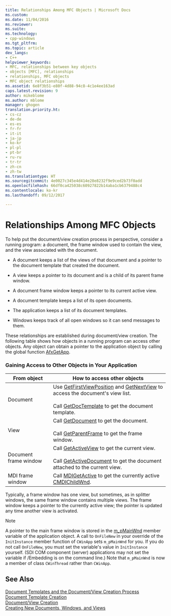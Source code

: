 ```yaml
---
title: Relationships Among MFC Objects | Microsoft Docs
ms.custom: 
ms.date: 11/04/2016
ms.reviewer: 
ms.suite: 
ms.technology:
- cpp-windows
ms.tgt_pltfrm: 
ms.topic: article
dev_langs:
- C++
helpviewer_keywords:
- MFC, relationships between key objects
- objects [MFC], relationships
- relationships, MFC objects
- MFC object relationships
ms.assetid: 6e8f3b51-e80f-4d88-94c8-4c1e4ee163ad
caps.latest.revision: 9
author: mikeblome
ms.author: mblome
manager: ghogen
translation.priority.ht:
- cs-cz
- de-de
- es-es
- fr-fr
- it-it
- ja-jp
- ko-kr
- pl-pl
- pt-br
- ru-ru
- tr-tr
- zh-cn
- zh-tw
ms.translationtype: HT
ms.sourcegitcommit: 4e0027c345e4d414e28e8232f9e9ced2b73f0add
ms.openlocfilehash: 66df0ca425038c60927822b14aba1cb6379488c4
ms.contentlocale: ko-kr
ms.lasthandoff: 09/12/2017

---
```

# <a name="relationships-among-mfc-objects"></a>Relationships Among MFC Objects
To help put the document/view creation process in perspective, consider a running program: a document, the frame window used to contain the view, and the view associated with the document.  
  
-   A document keeps a list of the views of that document and a pointer to the document template that created the document.  
  
-   A view keeps a pointer to its document and is a child of its parent frame window.  
  
-   A document frame window keeps a pointer to its current active view.  
  
-   A document template keeps a list of its open documents.  
  
-   The application keeps a list of its document templates.  
  
-   Windows keeps track of all open windows so it can send messages to them.  
  
 These relationships are established during document/view creation. The following table shows how objects in a running program can access other objects. Any object can obtain a pointer to the application object by calling the global function [AfxGetApp](../mfc/reference/application-information-and-management.md#afxgetapp).  
  
### <a name="gaining-access-to-other-objects-in-your-application"></a>Gaining Access to Other Objects in Your Application  
  
|From object|How to access other objects|  
|-----------------|---------------------------------|  
|Document|Use [GetFirstViewPosition](../mfc/reference/cdocument-class.md#getfirstviewposition) and [GetNextView](../mfc/reference/cdocument-class.md#getnextview) to access the document's view list.<br /><br /> Call [GetDocTemplate](../mfc/reference/cdocument-class.md#getdoctemplate) to get the document template.|  
|View|Call [GetDocument](../mfc/reference/cview-class.md#getdocument) to get the document.<br /><br /> Call [GetParentFrame](../mfc/reference/cwnd-class.md#getparentframe) to get the frame window.|  
|Document frame window|Call [GetActiveView](../mfc/reference/cframewnd-class.md#getactiveview) to get the current view.<br /><br /> Call [GetActiveDocument](../mfc/reference/cframewnd-class.md#getactivedocument) to get the document attached to the current view.|  
|MDI frame window|Call [MDIGetActive](../mfc/reference/cmdiframewnd-class.md#mdigetactive) to get the currently active [CMDIChildWnd](../mfc/reference/cmdichildwnd-class.md).|  
  
 Typically, a frame window has one view, but sometimes, as in splitter windows, the same frame window contains multiple views. The frame window keeps a pointer to the currently active view; the pointer is updated any time another view is activated.  
  
> [!NOTE]
>  A pointer to the main frame window is stored in the [m_pMainWnd](../mfc/reference/cwinthread-class.md#m_pmainwnd) member variable of the application object. A call to `OnFileNew` in your override of the `InitInstance` member function of `CWinApp` sets `m_pMainWnd` for you. If you do not call `OnFileNew`, you must set the variable's value in `InitInstance` yourself. (SDI COM component (server) applications may not set the variable if /Embedding is on the command line.) Note that `m_pMainWnd` is now a member of class `CWinThread` rather than `CWinApp`.  
  
## <a name="see-also"></a>See Also  
 [Document Templates and the Document/View Creation Process](../mfc/document-templates-and-the-document-view-creation-process.md)   
 [Document Template Creation](../mfc/document-template-creation.md)   
 [Document/View Creation](../mfc/document-view-creation.md)   
 [Creating New Documents, Windows, and Views](../mfc/creating-new-documents-windows-and-views.md)


